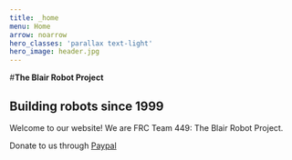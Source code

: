 ```yaml
---
title: _home
menu: Home
arrow: noarrow
hero_classes: 'parallax text-light'
hero_image: header.jpg
---
```


#**The Blair Robot Project**
## Building robots since 1999

Welcome to our website! We are FRC Team 449: The Blair Robot Project.

Donate to us through [Paypal](https://www.paypal.com/donate/?token=pj89ch21V1xpAn9YeXDmdpe4gV6skuYywM7VoQnk3Iw5ChkUzLbOAb-8bPWYO9JYg0ZQRW&country.x=US&locale.x=US=btn,btn-primary,btn-lg&target=_blank)

